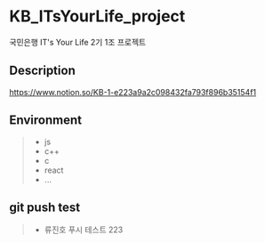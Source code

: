 # KB_ITsYourLife_project
국민은행 IT's Your Life 2기 1조 프로젝트

## Description
https://www.notion.so/KB-1-e223a9a2c098432fa793f896b35154f1

## Environment
> * js
> * c++
> * c
> * react
> * ...

## git push test 
> * 류진호 푸시 테스트 223

